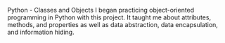 Python - Classes and Objects
I began practicing object-oriented programming in Python with this project. It taught me about attributes, methods, and properties as well as data abstraction, data encapsulation, and information hiding.
